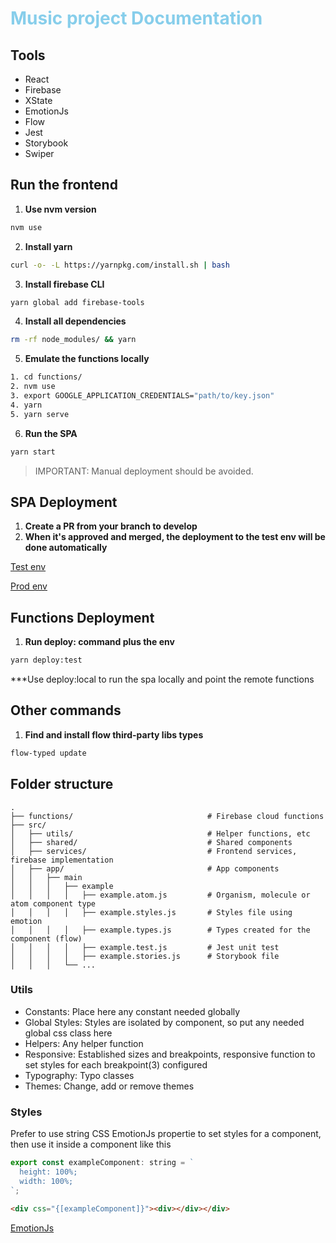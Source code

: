 <h1 style="color: skyblue;">
  Music project Documentation
</h1>

## Tools

- React
- Firebase
- XState
- EmotionJs
- Flow
- Jest
- Storybook
- Swiper

## Run the frontend

1. **Use nvm version**

```sh
nvm use
```

2. **Install yarn**

```sh
curl -o- -L https://yarnpkg.com/install.sh | bash
```

3. **Install firebase CLI**

```sh
yarn global add firebase-tools
```

4. **Install all dependencies**

```sh
rm -rf node_modules/ && yarn
```

5. **Emulate the functions locally**

```sh
1. cd functions/
2. nvm use
3. export GOOGLE_APPLICATION_CREDENTIALS="path/to/key.json"
4. yarn
5. yarn serve
```

6. **Run the SPA**

```sh
yarn start
```

> IMPORTANT: Manual deployment should be avoided.

## SPA Deployment

1. **Create a PR from your branch to develop**
2. **When it's approved and merged, the deployment to the test env will be done automatically**

[Test env](https://social-music-addd0.web.app/)

[Prod env](https://music-project-prod.web.app/)

## Functions Deployment

1. **Run deploy: command plus the env**

```sh
yarn deploy:test
```

\*\*\*Use deploy:local to run the spa locally and point the remote functions

## Other commands

1. **Find and install flow third-party libs types**

```sh
flow-typed update
```

## Folder structure

    .
    ├── functions/                              # Firebase cloud functions
    ├── src/
    │   ├── utils/                              # Helper functions, etc
    │   ├── shared/                             # Shared components
    │   ├── services/                           # Frontend services, firebase implementation
    │   ├── app/                                # App components
    │   │   ├── main
    │   │   │   ├── example
    │   │   │   │   ├── example.atom.js         # Organism, molecule or atom component type
    │   │   │   │   ├── example.styles.js       # Styles file using emotion
    │   │   │   │   ├── example.types.js        # Types created for the component (flow)
    │   │   │   │   ├── example.test.js         # Jest unit test
    │   │   │   │   ├── example.stories.js      # Storybook file
    │   │   │   └── ...

### Utils

- Constants: Place here any constant needed globally
- Global Styles: Styles are isolated by component, so put any needed global css class here
- Helpers: Any helper function
- Responsive: Established sizes and breakpoints, responsive function to set styles for each breakpoint(3) configured
- Typography: Typo classes
- Themes: Change, add or remove themes

### Styles

Prefer to use string CSS EmotionJs propertie to set styles for a component, then use it inside a component like this

```js
export const exampleComponent: string = `
  height: 100%;
  width: 100%;
`;
```

```html
<div css="{[exampleComponent]}"><div></div></div>
```

[EmotionJs](https://emotion.sh/docs/introduction)
